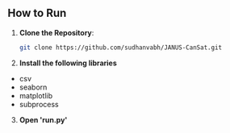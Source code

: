 ## How to Run

1. **Clone the Repository**:
   ```bash
   git clone https://github.com/sudhanvabh/JANUS-CanSat.git
2. **Install the following libraries**
- csv
- seaborn
- matplotlib
- subprocess
3. **Open 'run.py'**
